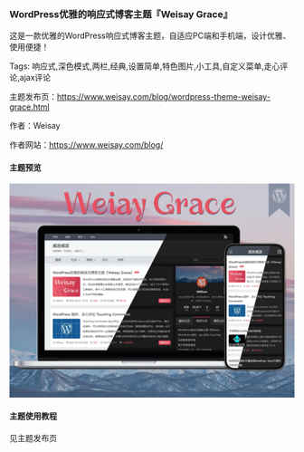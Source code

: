 ### WordPress优雅的响应式博客主题『Weisay Grace』

这是一款优雅的WordPress响应式博客主题，自适应PC端和手机端，设计优雅、使用便捷！

Tags: 响应式,深色模式,两栏,经典,设置简单,特色图片,小工具,自定义菜单,走心评论,ajax评论

主题发布页：https://www.weisay.com/blog/wordpress-theme-weisay-grace.html

作者：Weisay

作者网站：https://www.weisay.com/blog/

#### 主题预览
![『Weisay Grace』主题预览](https://github.com/weisay/weisaygrace/blob/main/screenshot.png?raw=true "『Weisay Grace』主题预览")

#### 主题使用教程

见主题发布页
